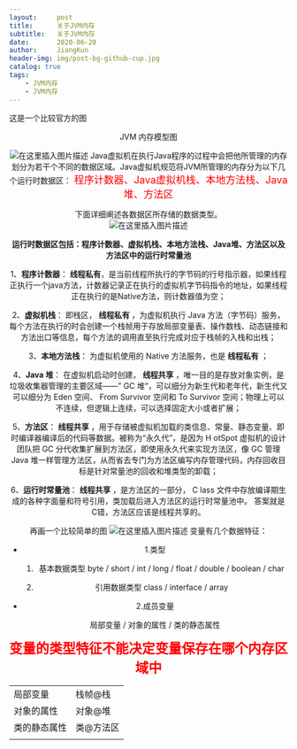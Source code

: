 ```yaml
---
layout:     post
title:      关于JVM内存
subtitle:   关于JVM内存
date:       2020-06-20
author:     JiangKun
header-img: img/post-bg-github-cup.jpg
catalog: true
tags:
    - JVM内存
    - JVM内存
---
```

这是一个比较官方的图
<center>JVM 内存模型图

![在这里插入图片描述](https://img-blog.csdnimg.cn/20200620093046699.png?x-oss-process=image/watermark,type_ZmFuZ3poZW5naGVpdGk,shadow_10,text_aHR0cHM6Ly9ibG9nLmNzZG4ubmV0L2ppYW5na3VuMDMzMQ==,size_16,color_FFFFFF,t_70)
Java虚拟机在执行Java程序的过程中会把他所管理的内存划分为若干个不同的数据区域。Java虚拟机规范将JVM所管理的内存分为以下几个运行时数据区：<font size = 4 color = red > 程序计数器、Java虚拟机栈、本地方法栈、Java堆、方法区 </font><center>下面详细阐述各数据区所存储的数据类型。<center>
![在这里插入图片描述](https://img-blog.csdnimg.cn/20200620094045881.png?x-oss-process=image/watermark,type_ZmFuZ3poZW5naGVpdGk,shadow_10,text_aHR0cHM6Ly9ibG9nLmNzZG4ubmV0L2ppYW5na3VuMDMzMQ==,size_16,color_FFFFFF,t_70)

**运行时数据区包括：程序计数器、虚拟机栈、本地方法栈、Java堆、方法区以及方法区中的运行时常量池**

1、**程序计数器**： **线程私有**，是当前线程所执行的字节码的行号指示器，如果线程正执行一个java方法，计数器记录正在执行的虚拟机字节码指令的地址，如果线程正在执行的是Native方法，则计数器值为空；

2、**虚拟机栈**： 即栈区， **线程私有** ，为虚拟机执行 Java 方法（字节码）服务，每个方法在执行的时会创建一个栈帧用于存放局部变量表、操作数栈、动态链接和方法出口等信息，每个方法的调用直至执行完成对应于栈帧的入栈和出栈；

3、**本地方法栈**： 为虚拟机使用的 Native 方法服务，也是 **线程私有** ；

4、**Java 堆**： 在虚拟机启动时创建， **线程共享** ，唯一目的是存放对象实例，是垃圾收集器管理的主要区域——” GC 堆“，可以细分为新生代和老年代，新生代又可以细分为 Eden 空间、 From Survivor 空间和 To Survivor 空间；物理上可以不连续，但逻辑上连续，可以选择固定大小或者扩展；

5、**方法区**： **线程共享** ，用于存储被虚拟机加载的类信息、常量、静态变量、即时编译器编译后的代码等数据。被称为“永久代”，是因为 H otSpot 虚拟机的设计团队把 GC 分代收集扩展到方法区，即使用永久代来实现方法区，像 GC 管理 Java 堆一样管理方法区，从而省去专门为方法区编写内存管理代码，内存回收目标是针对常量池的回收和堆类型的卸载；

6、**运行时常量池**： **线程共享** ，是方法区的一部分， C lass 文件中存放编译期生成的各种字面量和符号引用，类加载后进入方法区的运行时常量池中。
答案就是C错，方法区应该是线程共享的。

再画一个比较简单的图
![在这里插入图片描述](https://img-blog.csdnimg.cn/20200620093923580.png?x-oss-process=image/watermark,type_ZmFuZ3poZW5naGVpdGk,shadow_10,text_aHR0cHM6Ly9ibG9nLmNzZG4ubmV0L2ppYW5na3VuMDMzMQ==,size_16,color_FFFFFF,t_70)
变量有几个数据特征：
 - 1.类型 
   1. 基本数据类型
    byte / short / int / long / float / double / boolean / char
    
   2. 引用数据类型
    class / interface / array
    
 - 2.成员变量	
 
    局部变量 / 对象的属性 / 类的静态属性 
    
<font face="微软雅黑" size = 5 color = red >**变量的类型特征不能决定变量保存在哪个内存区域中**</font>

| |  |
|--|--|
|局部变量        |栈帧@栈|
|对象的属性      |    对象@堆|
|类的静态属性    |  类@方法区|
| | |
